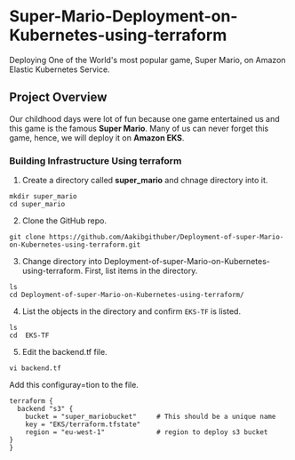 # Super-Mario-Deployment-on-Kubernetes-using-terraform
Deploying One of the World's most popular game, Super Mario, on Amazon Elastic Kubernetes Service.
## Project Overview
Our childhood days were lot of fun because one game entertained us and this game is the famous **Super Mario**. Many of us can never forget this game, hence, we will deploy it on **Amazon EKS**.
###  Building Infrastructure Using terraform
1. Create a directory called **super_mario** and chnage directory into it. 
```
mkdir super_mario
cd super_mario
```
2. Clone the GitHub repo.
```
git clone https://github.com/Aakibgithuber/Deployment-of-super-Mario-on-Kubernetes-using-terraform.git
```
3. Change directory into Deployment-of-super-Mario-on-Kubernetes-using-terraform. First, list items in the directory.
```
ls
cd Deployment-of-super-Mario-on-Kubernetes-using-terraform/
```
4. List the objects in the directory and confirm `EKS-TF` is listed.
```
ls
cd  EKS-TF
```
5. Edit the backend.tf file.
```
vi backend.tf
```
Add this configuray=tion to the file.
```
terraform {
  backend "s3" {
    bucket = "super_mariobucket"     # This should be a unique name
    key = "EKS/terraform.tfstate"
    region = "eu-west-1"             # region to deploy s3 bucket
}
}




















